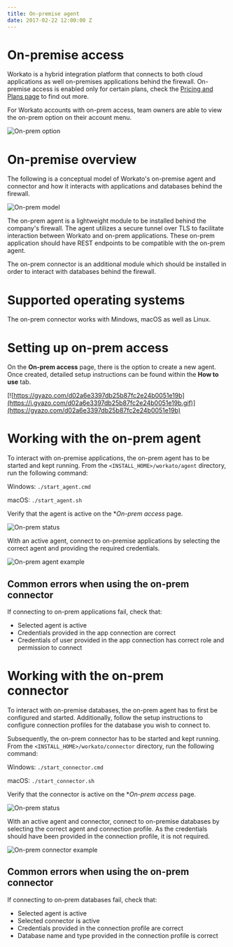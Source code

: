 ```yaml
---
title: On-premise agent
date: 2017-02-22 12:00:00 Z
---
```


# On-premise access
Workato is a hybrid integration platform that connects to both cloud applications as well on-premises applications behind the firewall. On-premise access is enabled only for certain plans, check the [Pricing and Plans page](https://www.workato.com/pricing?audience=general) to find out more.

For Workato accounts with on-prem access, team owners are able to view the on-prem option on their account menu.

![On-prem option](/_uploads/on-prem-docs/on_prem_access_option.png)

# On-premise overview
The following is a conceptual model of Workato's on-premise agent and connector and how it interacts with applications and databases behind the firewall.

![On-prem model](/_uploads/on-prem-docs/on_prem_conceptual_model.png)

The on-prem agent is a lightweight module to be installed behind the company's firewall. The agent utilizes a secure tunnel over TLS to facilitate interaction between Workato and on-prem applications. These on-prem application should have REST endpoints to be compatible with the on-prem agent.

The on-prem connector is an additional module which should be installed in order to interact with databases behind the firewall.

# Supported operating systems
The on-prem connector works with Mindows, macOS as well as Linux.

# Setting up on-prem access
On the **On-prem access** page, there is the option to create a new agent. Once created, detailed setup instructions can be found within the **How to use** tab.

[![https://gyazo.com/d02a6e3397db25b87fc2e24b0051e19b](https://i.gyazo.com/d02a6e3397db25b87fc2e24b0051e19b.gif)](https://gyazo.com/d02a6e3397db25b87fc2e24b0051e19b)

# Working with the on-prem agent
To interact with on-premise applications, the on-prem agent has to be started and kept running. From the `<INSTALL_HOME>/workato/agent` directory, run the following command:

Windows:
`./start_agent.cmd`

macOS:
`./start_agent.sh`

Verify that the agent is active on the **On-prem access* page.

![On-prem status](/_uploads/on-prem-docs/agent_connector_status.png)

With an active agent, connect to on-premise applications by selecting the correct agent and providing the required credentials.

![On-prem agent example](/_uploads/on-prem-docs/agent_example.png)

## Common errors when using the on-prem connector
If connecting to on-prem applications fail, check that:
- Selected agent is active
- Credentials provided in the app connection are correct
- Credentials of user provided in the app connection has correct role and permission to connect

# Working with the on-prem connector
To interact with on-premise databases, the on-prem agent has to first be configured and started. Additionally, follow the setup instructions to configure connection profiles for the database you wish to connect to.

Subsequently, the on-prem connector has to be started and kept running. From the `<INSTALL_HOME>/workato/connector` directory, run the following command:

Windows:
`./start_connector.cmd`

macOS:
`./start_connector.sh`

Verify that the connector is active on the **On-prem access* page.

![On-prem status](/_uploads/on-prem-docs/agent_connector_status.png)

With an active agent and connector, connect to on-premise databases by selecting the correct agent and connection profile. As the credentials should have been provided in the connection profile, it is not required.

![On-prem connector example](/_uploads/on-prem-docs/connector_example.png)

## Common errors when using the on-prem connector
If connecting to on-prem databases fail, check that:
- Selected agent is active
- Selected connector is active
- Credentials provided in the connection profile are correct
- Database name and type provided in the connection profile is correct